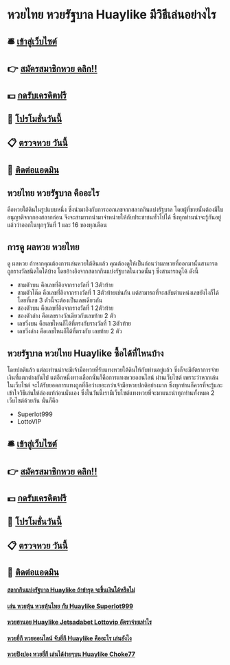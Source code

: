 # หวยไทย หวยรัฐบาล Huaylike มีวิธีเล่นอย่างไร

## 🛎 [เข้าสู่เว็บไซต์](https://bit.ly/3xvaLB6)
## 👉 [สมัครสมาชิกหวย คลิก!!](https://bit.ly/3xvaLB6)
## 💵 [กดรับเครดิตฟรี](https://bit.ly/3UenLVo)
## 👑 [โปรโมชั่นวันนี้](https://bit.ly/3UenLVo)
## 📋 [ตรวจหวย วันนี้](https://bit.ly/3UenLVo)
## 📱 [ติดต่อแอดมิน](https://bit.ly/3UenLVo)

## หวยไทย หวยรัฐบาล คืออะไร
คือหวยใต้ดินในรูปแบบหนึ่ง ซึ่งนำมาอิงกับการออกเลขจากสลากกินแบ่งรัฐบาล โดยผู้ที่ขายนั้นต้องมีใบอนุญาติจากกองสลากก่อน จึงจะสามารถนำมาจำหน่ายให้กับประชาชนทั่วไปได้ ซึ่งทุกท่านน่าจะรู้กันอยู่แล้วว่าออกในทุกๆวันที่ 1 และ 16 ของทุกเดือน

## การดู ผลหวย หวยไทย
ดู ผลหวย ถ้าหากคุณต้องการเล่นหวยใต้ดินแล้ว คุณต้องดูให้เป็นก่อนว่าผลหวยที่ออกมานั้นสามารถถูกรางวัลชนิดใดได้บ้าง โดยอ้างอิงจากสลากกินแบ่งรัฐบาลในงวดนั้นๆ ซึ่งสามารถดูได้ ดังนี้
- สามตัวบน คือเลขที่อิงจากรางวัลที่ 1 3ตัวท้าย
- สามตัวโต๊ด คือเลขที่อิงจากรางวัลที่ 1 3ตัวท้ายเช่นกัน แต่สามารถที่จะสลับตำแหน่งเลขยังไงก็ได้ โดยที่เลข 3 ตัวนี้จะต้องเป็นเลขเดียวกัน
- สองตัวบน คือเลขที่อิงจากรางวัลที่ 1 2ตัวท้าย
- สองตัวล่าง คือเลขรางวัลเดียวกับเลขท้าย 2 ตัว
- เลขวิ่งบน คือเลขไหนก็ได้ที่ตรงกับรางวัลที่ 1 3ตัวท้าย
- เลขวิ่งล่าง คือเลขไหนก็ได้ที่ตรงกับ เลขท้าย 2 ตัว

## หวยรัฐบาล หวยไทย Huaylike ซื้อได้ที่ไหนบ้าง
โดยปกติแล้ว แต่ละท่านน่าจะมีเจ้ามือหวยที่รับแทงหวยใต้ดินให้กับท่านอยู่แล้ว ซึ่งก็จะมีอัตราการจ่ายเงินที่แตกต่างกันไป แต่อีกหนึ่งทางเลือกนั่นก็คือการแทงหวยออนไลน์ ผ่านเว็บไซต์ เพราะว่าหากเล่นในเว็บไซต์ จะได้รับยอดการแทงถูกที่ถือว่าเยอะกว่าเจ้ามือหวยปกติอย่างมาก ซึ่งทุกท่านก็ควรที่จะรู้และเข้าใจวิธีเล่นให้ถ่องแท้ก่อนนั่นเอง ซึ่งในวันนี้เรามีเว็บไซต์แทงหวยที่จะมาแนะนำทุกท่านทั้งหมด 2 เว็บไซต์ด้วยกัน นั่นก็คือ
- Superlot999
- LottoVIP

## 🛎 [เข้าสู่เว็บไซต์](https://bit.ly/3xvaLB6)
## 👉 [สมัครสมาชิกหวย คลิก!!](https://bit.ly/3xvaLB6)
## 💵 [กดรับเครดิตฟรี](https://bit.ly/3UenLVo)
## 👑 [โปรโมชั่นวันนี้](https://bit.ly/3UenLVo)
## 📋 [ตรวจหวย วันนี้](https://bit.ly/3UenLVo)
## 📱 [ติดต่อแอดมิน](https://bit.ly/3UenLVo)

#### [สลากกินแบ่งรัฐบาล Huaylike ถ้าชำรุด จะขึ้นเงินได้หรือไม่](https://atom.io/themes/สลากกินแบ่งรัฐบาล%20Huaylike%20ถ้าชำรุด%20จะขึ้นเงินได้หรือไม่)
#### [เล่น หวยหุ้น หวยหุ้นไทย กับ Huaylike Superlot999](https://atom.io/themes/เล่น%20หวยหุ้น%20หวยหุ้นไทย%20กับ%20Huaylike%20Superlot999)
#### [หวยฮานอย Huaylike Jetsadabet Lottovip อัตราจ่ายเท่าไร](https://atom.io/themes/หวยฮานอย%20Huaylike%20Jetsadabet%20Lottovip%20อัตราจ่ายเท่าไร)
#### [หวยยี่กี หวยออนไลน์ จับยี่กี Huaylike คืออะไร เล่นยังไง](https://atom.io/themes/หวยยี่กี%20หวยออนไลน์%20จับยี่กี%20Huaylike%20คืออะไร%20เล่นยังไง)
#### [หวยปิงปอง หวยยี่กี เล่นได้ง่ายๆบน Huaylike Choke77](https://atom.io/themes/หวยปิงปอง%20หวยยี่กี%20เล่นได้ง่ายๆบน%20Huaylike%20Choke77)